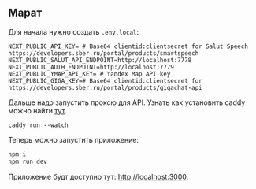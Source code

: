 ## Марат

Для начала нужно создать `.env.local`:

```
NEXT_PUBLIC_API_KEY= # Base64 clientid:clientsecret for Salut Speech https://developers.sber.ru/portal/products/smartspeech
NEXT_PUBLIC_SALUT_API_ENDPOINT=http://localhost:7778
NEXT_PUBLIC_AUTH_ENDPOINT=http://localhost:7779
NEXT_PUBLIC_YMAP_API_KEY= # Yandex Map API key
NEXT_PUBLIC_GIGA_KEY=# Base64 clientid:clientsecret for https://developers.sber.ru/portal/products/gigachat-api
```
Дальше надо запустить проксю для API. 
Узнать как установить caddy можно найти [тут](https://caddyserver.com/docs/install).

```
caddy run --watch
```


Теперь можно запустить приложение:
```bash
npm i
npm run dev
```

Приложение будт доступно тут: [http://localhost:3000](http://localhost:3000).
